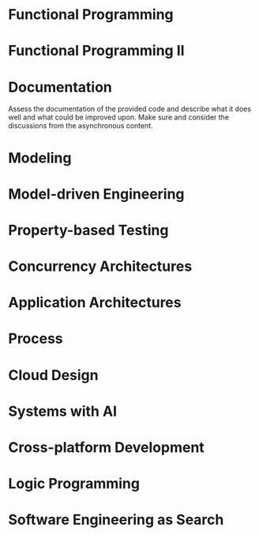 # Functional Programming

# Functional Programming II

# Documentation

Assess the documentation of the provided code and describe what it does well and what could be improved upon. Make sure and consider the discussions from the asynchronous content.

# Modeling

# Model-driven Engineering

# Property-based Testing

# Concurrency Architectures

# Application Architectures

# Process

# Cloud Design

# Systems with AI

# Cross-platform Development

# Logic Programming

# Software Engineering as Search
